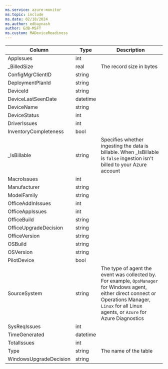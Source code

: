 ```yaml
---
ms.service: azure-monitor
ms.topic: include
ms.date: 02/18/2024
ms.author: edbaynash
author: EdB-MSFT
ms.custom: MADeviceReadiness
---
```



| Column | Type | Description |
|---|---|---|
| AppIssues | int |   |
| _BilledSize | real | The record size in bytes |
| ConfigMgrClientID | string |   |
| DeploymentPlanId | string |   |
| DeviceId | string |   |
| DeviceLastSeenDate | datetime |   |
| DeviceName | string |   |
| DeviceStatus | int |   |
| DriverIssues | int |   |
| InventoryCompleteness | bool |   |
| _IsBillable | string | Specifies whether ingesting the data is billable. When _IsBillable is `false` ingestion isn't billed to your Azure account |
| MacroIssues | int |   |
| Manufacturer | string |   |
| ModelFamily | string |   |
| OfficeAddInIssues | int |   |
| OfficeAppIssues | int |   |
| OfficeBuild | string |   |
| OfficeUpgradeDecision | string |   |
| OfficeVersion | string |   |
| OSBuild | string |   |
| OSVersion | string |   |
| PilotDevice | bool |   |
| SourceSystem | string | The type of agent the event was collected by. For example, `OpsManager` for Windows agent, either direct connect or Operations Manager, `Linux` for all Linux agents, or `Azure` for Azure Diagnostics |
| SysReqIssues | int |   |
| TimeGenerated | datetime |   |
| TotalIssues | int |   |
| Type | string | The name of the table |
| WindowsUpgradeDecision | string |   |
